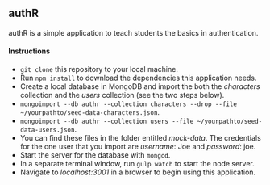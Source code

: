 ## authR
authR is a simple application to teach students the basics in authentication.

#### Instructions
+ ` git clone ` this repository to your local machine.
+ Run ` npm install ` to download the dependencies this application needs.
+ Create a local database in MongoDB and import the both the *characters* collection and the *users* collection (see the two steps below).
+ ` mongoimport --db authr --collection characters --drop --file ~/yourpathto/seed-data-characters.json `.
+ ` mongoimport --db authr --collection users --file ~/yourpathto/seed-data-users.json `.
+ You can find these files in the folder entitled *mock-data*. The credentials for the one user that you import are *username*: Joe and *password*: joe.
+ Start the server for the database with `mongod`.
+ In a separate terminal window, run `gulp watch` to start the node server.
+ Navigate to *localhost:3001* in a browser to begin using this application.
